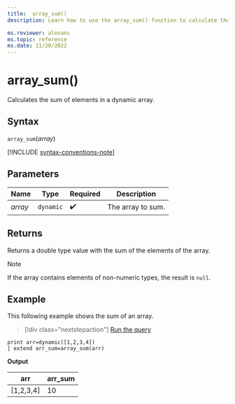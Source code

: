 ```yaml
---
title:  array_sum()
description: Learn how to use the array_sum() function to calculate the sum of elements in a dynamic array.

ms.reviewer: alexans
ms.topic: reference
ms.date: 11/20/2022
---
```

# array_sum()

Calculates the sum of elements in a dynamic array.

## Syntax

`array_sum`(*array*)

[!INCLUDE [syntax-conventions-note](../includes/syntax-conventions-note.md)]

## Parameters

| Name | Type | Required | Description |
|--|--|--|--|
| *array*| `dynamic` |  :heavy_check_mark:| The array to sum.|

## Returns

Returns a double type value with the sum of the elements of the array.

> [!NOTE]
> If the array contains elements of non-numeric types, the result is `null`.

## Example

This following example shows the sum of an array.

> [!div class="nextstepaction"]
> <a href="https://dataexplorer.azure.com/clusters/help/databases/Samples?query=H4sIAAAAAAAAAysoyswrUUgsKrJNqcxLzM1M1og21DHSMdYxidVU4OWqUUitKEnNSwGpiC8uzbUF0omVIJYGkKUJANbCqMA+AAAA" target="_blank">Run the query</a>

```kusto
print arr=dynamic([1,2,3,4]) 
| extend arr_sum=array_sum(arr)
```

**Output**

|arr|arr_sum|
|---|---|
|[1,2,3,4]|10|
